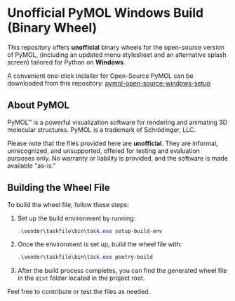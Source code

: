 # Unofficial PyMOL Windows Build (Binary Wheel)

This repository offers **unofficial** binary wheels for the open-source version of PyMOL, (including an updated menu stylesheet and an alternative splash screen) tailored for Python on **Windows**.

A convenient one-click installer for Open-Source PyMOL can be downloaded from this repository: [pymol-open-source-windows-setup]()

## About PyMOL

PyMOL™ is a powerful visualization software for rendering and animating 3D molecular structures. PyMOL is a trademark of Schrödinger, LLC.

Please note that the files provided here are **unofficial**. They are informal, unrecognized, and unsupported, offered for testing and evaluation purposes only. No warranty or liability is provided, and the software is made available "as-is."

## Building the Wheel File

To build the wheel file, follow these steps:

1. Set up the build environment by running:
   ```powershell
   .\vendor\taskfile\bin\task.exe setup-build-env
   ```

2. Once the environment is set up, build the wheel file with:
   ```powershell
   .\vendor\taskfile\bin\task.exe poetry-build
   ```

3. After the build process completes, you can find the generated wheel file in the `dist` folder located in the project root.

Feel free to contribute or test the files as needed.

